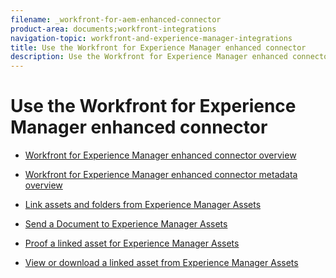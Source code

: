 ```yaml
---
filename: _workfront-for-aem-enhanced-connector
product-area: documents;workfront-integrations
navigation-topic: workfront-and-experience-manager-integrations
title: Use the Workfront for Experience Manager enhanced connector
description: Use the Workfront for Experience Manager enhanced connector
---
```


# Use the Workfront for Experience Manager enhanced connector

* [Workfront for Experience Manager enhanced connector overview](../../../documents/workfront-and-experience-manager-integrations/workfront-for-experience-manager-enhanced-connector/workfront-aem-enhanced-connector-overview.md) 
* [Workfront for Experience Manager enhanced connector metadata overview](../../../documents/workfront-and-experience-manager-integrations/workfront-for-experience-manager-enhanced-connector/enhanced-connector-metadata-overview.md) 
* [Link assets and folders from Experience Manager Assets](../../../documents/workfront-and-experience-manager-integrations/workfront-for-experience-manager-enhanced-connector/enhanced-connector-link-assets.md) 
* [Send a Document to Experience Manager Assets](../../../documents/workfront-and-experience-manager-integrations/workfront-for-experience-manager-enhanced-connector/enhanced-connector-send-document.md) 
* [Proof a linked asset for Experience Manager Assets](../../../documents/workfront-and-experience-manager-integrations/workfront-for-experience-manager-enhanced-connector/enhanced-connector-proof-asset.md) 
* [View or download a linked asset from Experience Manager Assets](../../../documents/workfront-and-experience-manager-integrations/workfront-for-experience-manager-enhanced-connector/enhanced-connector-view-download-asset.md)

  <!--
  <li data-mc-conditions="QuicksilverOrClassic.Draft mode"><a href="../../../documents/workfront-and-experience-manager-integrations/workfront-for-experience-manager-enhanced-connector/enhanced-connector-sync-comments.md" class="MCXref xref" xrefformat="{para}">Sync comments between Workfront and Experience Manager Assets</a> </li>
  -->

